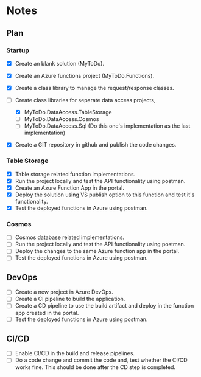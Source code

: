 # Notes

## Plan

### Startup
- [x] Create an blank solution (MyToDo).
- [x] Create an Azure functions project (MyToDo.Functions).
- [x] Create a class library to manage the request/response classes.
- [ ] Create class libraries for separate data access projects,
  - [x] MyToDo.DataAccess.TableStorage
  - [ ] MyToDo.DataAccess.Cosmos
  - [ ] MyToDo.DataAccess.Sql (Do this one's implementation as the last implementation)
 
- [x] Create a GIT repository in github and publish the code changes.


### Table Storage

- [x] Table storage related function implementations.
- [x] Run the project locally and test the API functionality using postman.
- [x] Create an Azure Function App in the portal.
- [x] Deploy the solution using VS publish option to this function and test it's functionality.
- [x] Test the deployed functions in Azure using postman.

### Cosmos

- [ ] Cosmos database related implementations.
- [ ] Run the project locally and test the API functionality using postman.
- [ ] Deploy the changes to the same Azure function app in the portal.
- [ ] Test the deployed functions in Azure using postman.

## DevOps

- [ ] Create a new project in Azure DevOps.
- [ ] Create a CI pipeline to build the application.
- [ ] Create a CD pipeline to use the build artifact and deploy in the function app created in the portal.
- [ ] Test the deployed functions in Azure using postman.

## CI/CD
- [ ] Enable CI/CD in the build and release pipelines.
- [ ] Do a code change and commit the code and, test whether the CI/CD works fine. This should be done after the CD step is completed.